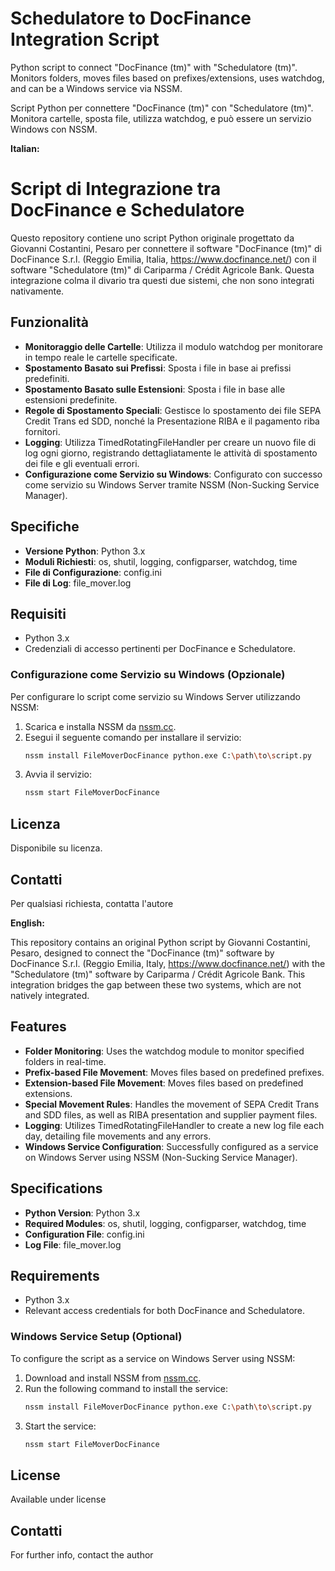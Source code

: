 # Schedulatore to DocFinance Integration Script  

Python script to connect "DocFinance (tm)" with "Schedulatore (tm)". Monitors folders, moves files based on prefixes/extensions, uses watchdog, and can be a Windows service via NSSM.  
    
Script Python per connettere "DocFinance (tm)" con "Schedulatore (tm)". Monitora cartelle, sposta file, utilizza watchdog, e può essere un servizio Windows con NSSM.
  
**Italian:**
  
# Script di Integrazione tra DocFinance e Schedulatore

Questo repository contiene uno script Python originale progettato da Giovanni Costantini, Pesaro per connettere il software "DocFinance (tm)" di DocFinance S.r.l. (Reggio Emilia, Italia, https://www.docfinance.net/) con il software "Schedulatore (tm)" di Cariparma / Crédit Agricole Bank. Questa integrazione colma il divario tra questi due sistemi, che non sono integrati nativamente.

## Funzionalità

- **Monitoraggio delle Cartelle**: Utilizza il modulo watchdog per monitorare in tempo reale le cartelle specificate.
- **Spostamento Basato sui Prefissi**: Sposta i file in base ai prefissi predefiniti.
- **Spostamento Basato sulle Estensioni**: Sposta i file in base alle estensioni predefinite.
- **Regole di Spostamento Speciali**: Gestisce lo spostamento dei file SEPA Credit Trans ed SDD, nonché la Presentazione RIBA e il pagamento riba fornitori.
- **Logging**: Utilizza TimedRotatingFileHandler per creare un nuovo file di log ogni giorno, registrando dettagliatamente le attività di spostamento dei file e gli eventuali errori.
- **Configurazione come Servizio su Windows**: Configurato con successo come servizio su Windows Server tramite NSSM (Non-Sucking Service Manager).

## Specifiche

- **Versione Python**: Python 3.x
- **Moduli Richiesti**: os, shutil, logging, configparser, watchdog, time
- **File di Configurazione**: config.ini
- **File di Log**: file_mover.log

## Requisiti

- Python 3.x
- Credenziali di accesso pertinenti per DocFinance e Schedulatore.


### Configurazione come Servizio su Windows (Opzionale)

Per configurare lo script come servizio su Windows Server utilizzando NSSM:

1. Scarica e installa NSSM da [nssm.cc](https://nssm.cc/).
2. Esegui il seguente comando per installare il servizio:
   ```sh
   nssm install FileMoverDocFinance python.exe C:\path\to\script.py
   ```
3. Avvia il servizio:
   ```sh
   nssm start FileMoverDocFinance
   ```

## Licenza
Disponibile su licenza.

## Contatti

Per qualsiasi richiesta, contatta l'autore

  
**English:**
  
This repository contains an original Python script by Giovanni Costantini, Pesaro, designed to connect the "DocFinance (tm)" software by DocFinance S.r.l. (Reggio Emilia, Italy, https://www.docfinance.net/) with the "Schedulatore (tm)" software by Cariparma / Crédit Agricole Bank. This integration bridges the gap between these two systems, which are not natively integrated.

## Features

- **Folder Monitoring**: Uses the watchdog module to monitor specified folders in real-time.
- **Prefix-based File Movement**: Moves files based on predefined prefixes.
- **Extension-based File Movement**: Moves files based on predefined extensions.
- **Special Movement Rules**: Handles the movement of SEPA Credit Trans and SDD files, as well as RIBA presentation and supplier payment files.
- **Logging**: Utilizes TimedRotatingFileHandler to create a new log file each day, detailing file movements and any errors.
- **Windows Service Configuration**: Successfully configured as a service on Windows Server using NSSM (Non-Sucking Service Manager).

## Specifications

- **Python Version**: Python 3.x
- **Required Modules**: os, shutil, logging, configparser, watchdog, time
- **Configuration File**: config.ini
- **Log File**: file_mover.log

## Requirements

- Python 3.x
- Relevant access credentials for both DocFinance and Schedulatore.


### Windows Service Setup (Optional)

To configure the script as a service on Windows Server using NSSM:

1. Download and install NSSM from [nssm.cc](https://nssm.cc/).
2. Run the following command to install the service:
   ```sh
   nssm install FileMoverDocFinance python.exe C:\path\to\script.py
   ```
3. Start the service:
   ```sh
   nssm start FileMoverDocFinance
   ```

## License
Available under license

## Contatti

For further info, contact the author


